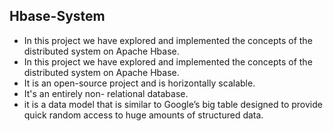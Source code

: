 ## Hbase-System
* In this project we have explored and implemented the concepts of the
distributed system on Apache Hbase.
* In this project we have explored and implemented the concepts of the
distributed system on Apache Hbase.
* It is an open-source project and is horizontally scalable.
* It's an entirely non- relational database.
* it is a data model that is similar to Google’s big table designed to provide
quick random access to huge amounts of structured data.

